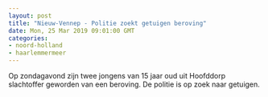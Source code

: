 ```yaml
---
layout: post
title: "Nieuw-Vennep - Politie zoekt getuigen beroving"
date: Mon, 25 Mar 2019 09:01:00 GMT
categories: 
- noord-holland 
- haarlemmermeer 
---
```


Op zondagavond zijn twee jongens van 15 jaar oud uit Hoofddorp slachtoffer geworden van een beroving. De politie is op zoek naar getuigen.
